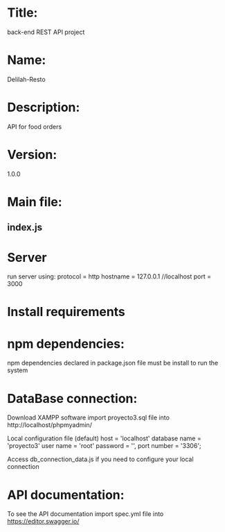 # Title: 
back-end REST API project

# Name: 
Delilah-Resto

# Description:
API for food orders

# Version:
1.0.0

# Main file:
index.js
---

# Server
run server using:
protocol = http
hostname = 127.0.0.1 //localhost
port     = 3000

# Install requirements
# npm dependencies:
npm dependencies declared in package.json file must be install to run the system

# DataBase connection:
Download XAMPP software
import proyecto3.sql file into http://localhost/phpmyadmin/

Local configuration file (default)
host           = 'localhost'
database name  = 'proyecto3'
user name      = 'root'
password       = '',
port number    = '3306';

Access db_connection_data.js if you need to configure your local connection

# API documentation:
To see the API documentation import spec.yml file into https://editor.swagger.io/